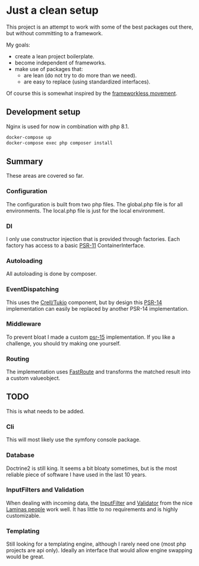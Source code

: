 # Just  a clean setup

This project is an attempt to work with some of the best packages out there, but without committing to a framework.

My goals:
- create a lean project boilerplate.
- become independent of frameworks.
- make use of packages that:
  - are lean (do not try to do more than we need). 
  - are easy to replace (using standardized interfaces).

Of course this is somewhat inspired by the [frameworkless movement](https://www.frameworklessmovement.org/).

## Development setup
Nginx is used for now in combination with php 8.1.

```bash
docker-compose up
docker-compose exec php composer install
```

## Summary 
These areas are covered so far.

### Configuration
The configuration is built from two php files. The global.php file is for all environments. The local.php file is just for the local environment. 

### DI
I only use constructor injection that is provided through factories. Each factory has access to a basic [PSR-11](http://www.php-fig.org/psr/psr-11/) ContainerInterface.

### Autoloading
All autoloading is done by composer.

### EventDispatching
This uses the [Crell/Tukio](https://github.com/Crell/Tukio) component, but by design this [PSR-14](http://www.php-fig.org/psr/psr-14/) implementation can easily be replaced by another PSR-14 implementation.

### Middleware
To prevent bloat I made a custom [psr-15](https://github.com/php-fig/fig-standards/blob/master/accepted/PSR-15-request-handlers.md) implementation. If you like a challenge, you should try making one yourself. 

### Routing
The implementation uses [FastRoute](https://github.com/nikic/FastRoute) and transforms the matched result into a custom valueobject.

## TODO
This is what needs to be added.

### Cli
This will most likely use the symfony console package. 

### Database
Doctrine2 is still king. It seems a bit bloaty sometimes, but is the most reliable piece of software I have used in the last 10 years.

### InputFilters and Validation
When dealing with incoming data, the [InputFilter](https://docs.laminas.dev/laminas-inputfilter/) and [Validator](https://docs.laminas.dev/laminas-validator/) from the nice [Laminas people](https://getlaminas.org/) work well. It has little to no requirements and is highly customizable. 

### Templating
Still looking for a templating engine, although I rarely need one (most php projects are api only). Ideally an interface that would allow engine swapping would be great.


